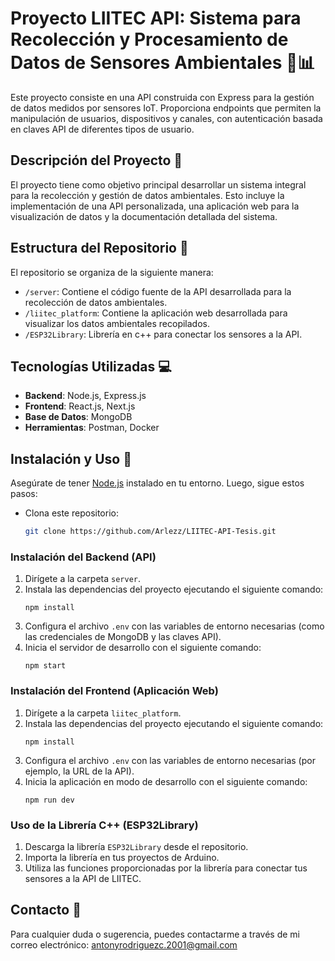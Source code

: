 # Proyecto LIITEC API: Sistema para Recolección y Procesamiento de Datos de Sensores Ambientales 🌱📊

Este proyecto consiste en una API construida con Express para la gestión de datos medidos por sensores IoT. Proporciona endpoints que permiten la manipulación de usuarios, dispositivos y canales, con autenticación basada en claves API de diferentes tipos de usuario.

## Descripción del Proyecto 📝

El proyecto tiene como objetivo principal desarrollar un sistema integral para la recolección y gestión de datos ambientales. Esto incluye la implementación de una API personalizada, una aplicación web para la visualización de datos y la documentación detallada del sistema.

## Estructura del Repositorio 📂

El repositorio se organiza de la siguiente manera:

- `/server`: Contiene el código fuente de la API desarrollada para la recolección de datos ambientales.
- `/liitec_platform`: Contiene la aplicación web desarrollada para visualizar los datos ambientales recopilados.
- `/ESP32Library`: Librería en c++ para conectar los sensores a la API.

## Tecnologías Utilizadas 💻

- **Backend**: Node.js, Express.js
- **Frontend**: React.js, Next.js
- **Base de Datos**: MongoDB
- **Herramientas**: Postman, Docker


## Instalación y Uso 🚀
Asegúrate de tener [Node.js](https://nodejs.org/) instalado en tu entorno. Luego, sigue estos pasos:

* Clona este repositorio:

   ```bash
   git clone https://github.com/Arlezz/LIITEC-API-Tesis.git

### Instalación del Backend (API)

1. Dirígete a la carpeta `server`.
2. Instala las dependencias del proyecto ejecutando el siguiente comando:
    ```
    npm install
    ```
3. Configura el archivo `.env` con las variables de entorno necesarias (como las credenciales de MongoDB y las claves API).
4. Inicia el servidor de desarrollo con el siguiente comando:
    ```
    npm start
    ```

### Instalación del Frontend (Aplicación Web)

1. Dirígete a la carpeta `liitec_platform`.
2. Instala las dependencias del proyecto ejecutando el siguiente comando:
    ```
    npm install
    ```
3. Configura el archivo `.env` con las variables de entorno necesarias (por ejemplo, la URL de la API).
4. Inicia la aplicación en modo de desarrollo con el siguiente comando:
    ```
    npm run dev
    ```
    
### Uso de la Librería C++ (ESP32Library) 

1. Descarga la librería `ESP32Library` desde el repositorio.
2. Importa la librería en tus proyectos de Arduino.
3. Utiliza las funciones proporcionadas por la librería para conectar tus sensores a la API de LIITEC.

## Contacto 📧

Para cualquier duda o sugerencia, puedes contactarme a través de mi correo electrónico: antonyrodriguezc.2001@gmail.com
